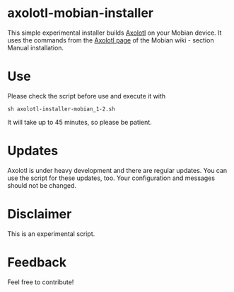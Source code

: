 # axolotl-mobian-installer
This simple experimental installer builds [Axolotl](https://github.com/nanu-c/axolotl) on your Mobian device.
It uses the commands from the [Axolotl page](https://wiki.mobian-project.org/doku.php?id=axolotl) of the Mobian wiki - section Manual installation.

# Use
Please check the script before use and execute it with
```
sh axolotl-installer-mobian_1-2.sh
```

It will take up to 45 minutes, so please be patient.

# Updates
Axolotl is under heavy development and there are regular updates. You can use the script for these updates, too.
Your configuration and messages should not be changed.

# Disclaimer
This is an experimental script.

# Feedback
Feel free to contribute!
